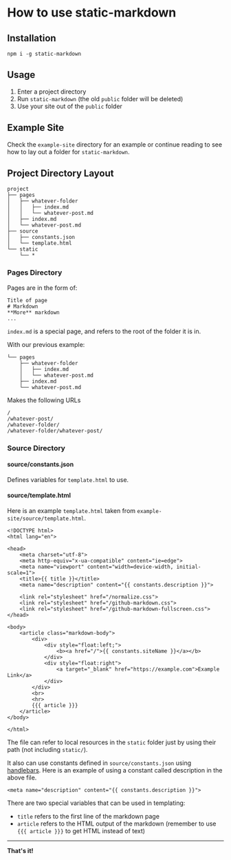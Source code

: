 # How to use static-markdown

## Installation

```
npm i -g static-markdown
```

## Usage

1. Enter a project directory
2. Run `static-markdown` (the old `public` folder will be deleted)
3. Use your site out of the `public` folder

## Example Site

Check the `example-site` directory for an example or continue reading to see how to lay out a folder for `static-markdown`.

## Project Directory Layout

```
project
├── pages
│   ├── whatever-folder
│   │   ├── index.md
│   │   └── whatever-post.md
│   ├── index.md
│   └── whatever-post.md
├── source
│   ├── constants.json
│   └── template.html
└── static
    └── *
```

### Pages Directory

Pages are in the form of:

```
Title of page
# Markdown
**More** markdown
...
```

`index.md` is a special page, and refers to the root of the folder it is in.

With our previous example:

```
└── pages
    ├── whatever-folder
    │   ├── index.md
    │   └── whatever-post.md
    ├── index.md
    └── whatever-post.md
```

Makes the following URLs

```
/
/whatever-post/
/whatever-folder/
/whatever-folder/whatever-post/
```

### Source Directory

#### source/constants.json

Defines variables for `template.html` to use.

#### source/template.html

Here is an example `template.html` taken from `example-site/source/template.html`.

```
<!DOCTYPE html>
<html lang="en">

<head>
	<meta charset="utf-8">
	<meta http-equiv="x-ua-compatible" content="ie=edge">
	<meta name="viewport" content="width=device-width, initial-scale=1">
	<title>{{ title }}</title>
	<meta name="description" content="{{ constants.description }}">

	<link rel="stylesheet" href="/normalize.css">
	<link rel="stylesheet" href="/github-markdown.css">
	<link rel="stylesheet" href="/github-markdown-fullscreen.css">
</head>

<body>
	<article class="markdown-body">
		<div>
			<div style="float:left;">
				<b><a href="/">{{ constants.siteName }}</a></b>
			</div>
			<div style="float:right">
				<a target="_blank" href="https://example.com">Example Link</a>
			</div>
		</div>
		<br>
		<hr>
		{{{ article }}}
	</article>
</body>

</html>
```

The file can refer to local resources in the `static` folder just by using their path (not including `static/`).

It also can use constants defined in `source/constants.json` using [handlebars](https://handlebarsjs.com/guide/). Here is an example of using a constant called description in the above file.
```
<meta name="description" content="{{ constants.description }}">
```

There are two special variables that can be used in templating:
- `title` refers to the first line of the markdown page
- `article` refers to the HTML output of the markdown (remember to use `{{{ article }}}` to get HTML instead of text)


---

**That's it!**
